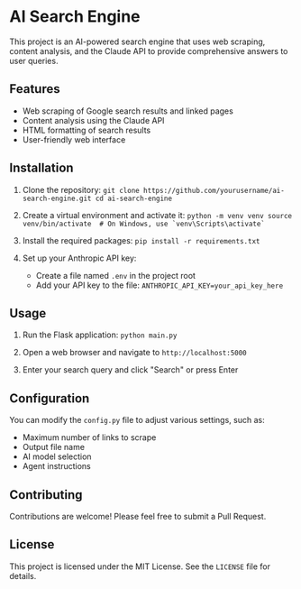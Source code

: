 # AI Search Engine

This project is an AI-powered search engine that uses web scraping, content analysis, and the Claude API to provide comprehensive answers to user queries.

## Features

- Web scraping of Google search results and linked pages
- Content analysis using the Claude API
- HTML formatting of search results
- User-friendly web interface

## Installation

1. Clone the repository:   ```
   git clone https://github.com/yourusername/ai-search-engine.git
   cd ai-search-engine   ```

2. Create a virtual environment and activate it:   ```
   python -m venv venv
   source venv/bin/activate  # On Windows, use `venv\Scripts\activate`   ```

3. Install the required packages:   ```
   pip install -r requirements.txt   ```

4. Set up your Anthropic API key:
   - Create a file named `.env` in the project root
   - Add your API key to the file:     ```
     ANTHROPIC_API_KEY=your_api_key_here     ```

## Usage

1. Run the Flask application:   ```
   python main.py   ```

2. Open a web browser and navigate to `http://localhost:5000`

3. Enter your search query and click "Search" or press Enter

## Configuration

You can modify the `config.py` file to adjust various settings, such as:

- Maximum number of links to scrape
- Output file name
- AI model selection
- Agent instructions

## Contributing

Contributions are welcome! Please feel free to submit a Pull Request.

## License

This project is licensed under the MIT License. See the `LICENSE` file for details.

